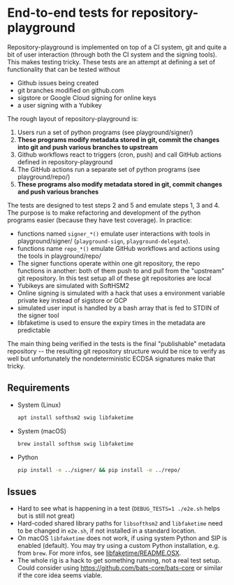 # End-to-end tests for repository-playground

Repository-playground is implemented on top of a CI system, git and quite a bit of
user interaction (through both the CI system and the signing tools). This makes
testing tricky. These tests are an attempt at defining a set of functionality that
can be tested without
* Github issues being created
* git branches modified on github.com
* sigstore or Google Cloud signing for online keys
* a user signing with a Yubikey

The rough layout of repository-playground is:
1. Users run a set of python programs (see playground/signer/)
2. **These programs modify metadata stored in git, commit the changes into git and push various branches to upstream**
3. Github workflows react to triggers (cron, push) and call GitHub actions defined in repository-playground
4. The GitHub actions run a separate set of python programs (see playground/repo/)
5. **These programs also modify metadata stored in git, commit changes and push various branches**

The tests are designed to test steps 2 and 5 and emulate steps 1, 3 and 4. The purpose is to make
refactoring and development of the python programs easier (because they have test coverage). In
practice:
* functions named `signer_*()` emulate user interactions with tools in playground/signer/ (`playground-sign`, `playground-delegate`).
* functions name `repo_*()` emulate GitHub workflows and actions using the tools in playground/repo/
* The signer functions operate within one git repository, the repo functions in another: both of them
  push to and pull from the "upstream" git repository. In this test setup all of these git repositories are local
* Yubikeys are simulated with SoftHSM2
* Online signing is simulated with a hack that uses a environment variable private key instead of sigstore or GCP
* simulated user input is handled by a bash array that is fed to STDIN of the signer tool
* libfaketime is used to ensure the expiry times in the metadata are predictable

The main thing being verified in the tests is the final "publishable" metadata repository -- the resulting git repository
structure would be nice to verify as well but unfortunately the nondeterministic ECDSA signatures make that tricky.

## Requirements
* System (Linux)
  ```sh
  apt install softhsm2 swig libfaketime
  ```
* System (macOS)
  ```sh
  brew install softhsm swig libfaketime
  ```
* Python
  ```sh
  pip install -e ../signer/ && pip install -e ../repo/
  ```

## Issues
* Hard to see what is happening in a test (`DEBUG_TESTS=1 ./e2e.sh` helps but is still not great)
* Hard-coded shared library paths for `libsofthsm2` and `libfaketime` need to be changed in `e2e.sh`, if not installed in
  a standard location.
* On macOS `libfaketime` does not work, if using system Python and SIP is enabled (default). You may try using a custom
  Python installation, e.g. from `brew`. For more infos, see 
  [libfaketime/README.OSX](https://github.com/wolfcw/libfaketime/blob/master/README.OSX).
* The whole rig is a hack to get something running, not a real test setup.
  Could consider using https://github.com/bats-core/bats-core or similar
  if the core idea seems viable.
